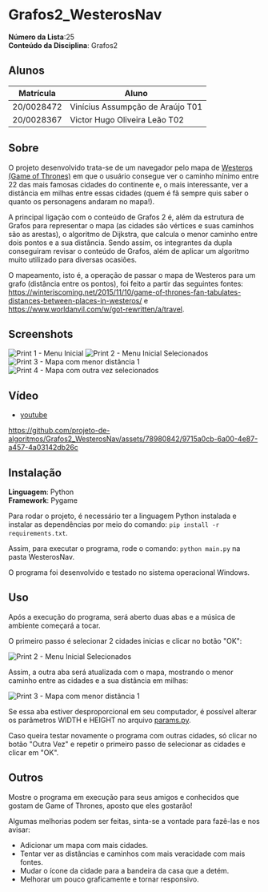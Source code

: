 # Grafos2_WesterosNav

**Número da Lista**:25<br>
**Conteúdo da Disciplina**: Grafos2<br>

## Alunos
|Matrícula | Aluno |
| -- | -- |
| 20/0028472  |  Vinícius Assumpção de Araújo T01 |
| 20/0028367  |  Victor Hugo Oliveira Leão T02 |

## Sobre

O projeto desenvolvido trata-se de um navegador pelo mapa de [Westeros (Game of Thrones)](https://gameofthrones.fandom.com/pt-br/wiki/Westeros) em que o usuário consegue ver o caminho mínimo entre 22 das mais famosas cidades do continente e, o mais interessante, ver a distância em milhas entre essas cidades (quem é fã sempre quis saber o quanto os personagens andaram no mapa!).

A principal ligação com o conteúdo de Grafos 2 é, além da estrutura de Grafos para representar o mapa (as cidades são vértices e suas caminhos são as arestas), o algoritmo de Dijkstra, que calcula o menor caminho entre dois pontos e a sua distância. Sendo assim, os integrantes da dupla conseguiram revisar o conteúdo de Grafos, além de aplicar um algoritmo muito utilizado para diversas ocasiões.

O mapeamento, isto é, a operação de passar o mapa de Westeros para um grafo (distância entre os pontos), foi feito a partir das seguintes fontes: https://winteriscoming.net/2015/11/10/game-of-thrones-fan-tabulates-distances-between-places-in-westeros/ e https://www.worldanvil.com/w/got-rewritten/a/travel.

## Screenshots

![Print 1 - Menu Inicial](./assets/print-1.png)
![Print 2 - Menu Inicial Selecionados](./assets/print-2.png)
![Print 3 - Mapa com menor distância 1](./assets/print-3.png)
![Print 4 - Mapa com outra vez selecionados](./assets/print-4.png)

## Vídeo

- [youtube](https://www.youtube.com/watch?v=-AC-JlozkYk)

 

https://github.com/projeto-de-algoritmos/Grafos2_WesterosNav/assets/78980842/9715a0cb-6a00-4e87-a457-4a03142db26c



## Instalação 
**Linguagem**: Python<br>
**Framework**: Pygame<br>

Para rodar o projeto, é necessário ter a linguagem Python instalada e instalar as dependências por meio do comando: ```pip install -r requirements.txt```.

Assim, para executar o programa, rode o comando: ```python main.py``` na pasta WesterosNav.

O programa foi desenvolvido e testado no sistema operacional Windows.

## Uso 

Após a execução do programa, será aberto duas abas e a música de ambiente começará a tocar.

O primeiro passo é selecionar 2 cidades inicias e clicar no botão "OK":

![Print 2 - Menu Inicial Selecionados](./assets/print-2.png)

Assim, a outra aba será atualizada com o mapa, mostrando o menor caminho entre as cidades e a sua distância em milhas:

![Print 3 - Mapa com menor distância 1](./assets/print-3.png)

Se essa aba estiver desproporcional em seu computador, é possível alterar os parâmetros WIDTH e HEIGHT no arquivo [params.py](https://github.com/projeto-de-algoritmos/Grafos2_WesterosNav/blob/master/WesterosNav/utils/params.py).

Caso queira testar novamente o programa com outras cidades, só clicar no botão "Outra Vez" e repetir o primeiro passo de selecionar as cidades e clicar em "OK".

## Outros 

Mostre o programa em execução para seus amigos e conhecidos que gostam de Game of Thrones, aposto que eles gostarão!

Algumas melhorias podem ser feitas, sinta-se a vontade para fazê-las e nos avisar:

- Adicionar um mapa com mais cidades.
- Tentar ver as distâncias e caminhos com mais veracidade com mais fontes.
- Mudar o ícone da cidade para a bandeira da casa que a detém.
- Melhorar um pouco graficamente e tornar responsivo.
